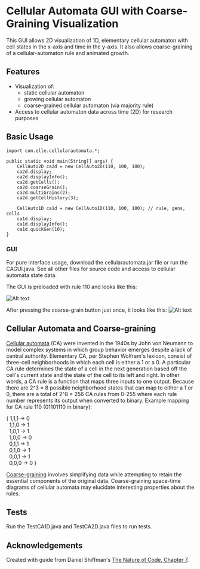 # Cellular Automata GUI with Coarse-Graining Visualization
This GUI allows 2D visualization of 1D, elementary cellular automaton with cell states in the x-axis and time in the y-axis. It also allows coarse-graining of a cellular-automaton rule and animated growth.

## Features
* Visualization of:
  * static cellular automaton
  * growing cellular automaton
  * coarse-grained cellular automaton (via majority rule)
* Access to cellular automaton data across time (2D) for research purposes

## Basic Usage
```
import com.elle.cellularautomata.*;

public static void main(String[] args) {
    CellAuto2D ca2d = new CellAuto2D(110, 100, 100);
    ca2d.display;
    ca2d.displayInfo();
    ca2d.getCells();
    ca2d.coarseGrain();
    ca2d.multiGrains(2);
    ca2d.getCellHistory(3);
    
    CellAuto1D ca1d = new CellAuto1D(110, 100, 100); // rule, gens, cells
    ca1d.display;
    ca1d.displayInfo();
    ca1d.quickGen(10);
}
```

### GUI
For pure interface usage, download the cellularautomata.jar file or run the CAGUI.java. See all other files for source code and access to cellular automata state data.

The GUI is preloaded with rule 110 and looks like this:

![Alt text](https://github.com/ellesummer/CellularAutomata/blob/master/screenshots/Rule110default.png?raw=true)

After pressing the coarse-grain button just once, it looks like this:
![Alt text](https://github.com/ellesummer/CellularAutomata/blob/master/screenshots/Rule110coarsegrain.png?raw=true)

## Cellular Automata and Coarse-graining
[Cellular automata](https://en.wikipedia.org/wiki/Cellular_automaton) (CA)
were invented in the 1940s by John von Neumann to model 
complex systems in which group behavior emerges despite a lack of central
authority. Elementary CA, per Stephen Wolfram's lexicon, 
consist of three-cell neighborhoods in which each cell is either a 1 or a 0. 
A particular CA rule determines the state of a cell in the next generation
based off the cell's current state and the state of the cell to its left and right.
In other words, a CA rule is a function that maps three inputs to one output. 
Because there are 2^3 = 8 possible neighborhood states that can map to
either a 1 or 0, there are a total of 2^8 = 256 CA rules from 0-255 where
each rule number represents its output when converted to binary.
Example mapping for CA rule 110 (01101110 in binary):

{ 1,1,1 -> 0  
  &nbsp;&nbsp;1,1,0 -> 1  
  &nbsp;&nbsp;1,0,1 -> 1  
  &nbsp;&nbsp;1,0,0 -> 0  
  &nbsp;&nbsp;0,1,1 -> 1  
  &nbsp;&nbsp;0,1,0 -> 1  
  &nbsp;&nbsp;0,0,1 -> 1  
  &nbsp;&nbsp;0,0,0 -> 0 }

[Coarse-graining](https://en.wikipedia.org/wiki/Coarse-grained_modeling) involves simplifying
data while attempting to retain the essential components of the original data.
Coarse-graining space-time diagrams of cellular automata may elucidate interesting properties about the rules.

## Tests
Run the TestCA1D.java and TestCA2D.java files to run tests.

## Acknowledgements
Created with guide from Daniel Shiffman's [The Nature of Code, Chapter 7](https://natureofcode.com/book/chapter-7-cellular-automata/).
